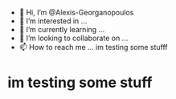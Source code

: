 - 👋 Hi, I’m @Alexis-Georganopoulos
- 👀 I’m interested in ...
- 🌱 I’m currently learning ...
- 💞️ I’m looking to collaborate on ...
- 📫 How to reach me ...
  im testing some stufff

# im testing some stuff

<!---
Alexis-Georganopoulos/Alexis-Georganopoulos is a ✨ special ✨ repository because its `README.md` (this file) appears on your GitHub profile.
You can click the Preview link to take a look at your changes.
--->
